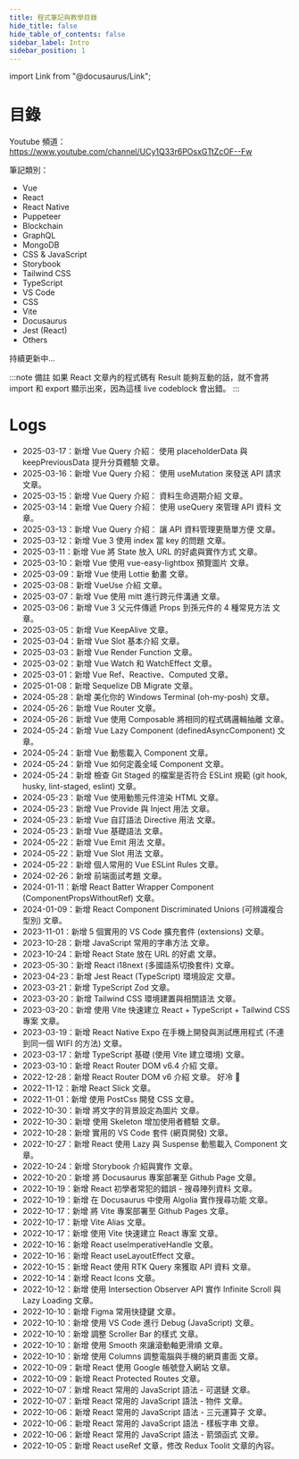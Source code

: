 ```yaml
---
title: 程式筆記與教學目錄
hide_title: false
hide_table_of_contents: false
sidebar_label: Intro
sidebar_position: 1
---
```


import Link from "@docusaurus/Link";

# 目錄

Youtube 頻道：
https://www.youtube.com/channel/UCy1Q33r6POsxGTtZcOF--Fw

筆記類別：

-   <Link to="/docs/category/vue">Vue</Link>
-   <Link to="/docs/category/react">React</Link>
-   <Link to="/docs/category/react-native">React Native</Link>
-   <Link to="/docs/category/puppeteer">Puppeteer</Link>
-   <Link to="/docs/category/blockchain">Blockchain</Link>
-   <Link to="/docs/category/graphql">GraphQL</Link>
-   <Link to="/docs/category/mongodb">MongoDB</Link>
-   <Link to="/docs/category/css--javascript">CSS & JavaScript</Link>
-   <Link to="/docs/category/storybook">Storybook</Link>
-   <Link to="/docs/category/tailwind-css">Tailwind CSS</Link>
-   <Link to="/docs/category/typescript">TypeScript</Link>
-   <Link to="/docs/category/vs-code">VS Code</Link>
-   <Link to="/docs/category/css">CSS</Link>
-   <Link to="/docs/category/vite">Vite</Link>
-   <Link to="/docs/category/docusaurus">Docusaurus</Link>
-   <Link to="/docs/category/jest-react">Jest (React)</Link>
-   <Link to="/docs/category/others">Others</Link>

持續更新中...

:::note 備註
如果 React 文章內的程式碼有 Result 能夠互動的話，就不會將 import 和 export 顯示出來，因為這樣 live codeblock 會出錯。
:::

# Logs

-   2025-03-17：新增 <Link to="/docs/Vue/Vue-30/Vue-Query-Page-UX">Vue Query 介紹： 使用 placeholderData 與 keepPreviousData 提升分頁體驗</Link> 文章。
-   2025-03-16：新增 <Link to="/docs/Vue/Vue-30/Vue-Query-Use-Mutation">Vue Query 介紹： 使用 useMutation 來發送 API 請求</Link> 文章。
-   2025-03-15：新增 <Link to="/docs/Vue/Vue-30/Vue-Query-Lifecycle">Vue Query 介紹： 資料生命週期介紹</Link> 文章。
-   2025-03-14：新增 <Link to="/docs/Vue/Vue-30/Vue-Use-Query">Vue Query 介紹： 使用 useQuery 來管理 API 資料</Link> 文章。
-   2025-03-13：新增 <Link to="/docs/Vue/Vue-30/Vue-Query-Intro">Vue Query 介紹： 讓 API 資料管理更簡單方便</Link> 文章。
-   2025-03-12：新增 <Link to="/docs/Vue/Vue-30/Vue-Key-index">Vue 3 使用 index 當 key 的問題</Link> 文章。
-   2025-03-11：新增 <Link to="/docs/Vue/Vue-30/Vue-URL-State">Vue 將 State 放入 URL 的好處與實作方式</Link> 文章。
-   2025-03-10：新增 <Link to="/docs/Vue/Vue-30/Vue-ImagePreview">Vue 使用 vue-easy-lightbox 預覽圖片</Link> 文章。
-   2025-03-09：新增 <Link to="/docs/Vue/Vue-30/Vue-Lottie">Vue 使用 Lottie 動畫</Link> 文章。
-   2025-03-08：新增 <Link to="/docs/Vue/Vue-30/Vue-Use">VueUse 介紹</Link> 文章。
-   2025-03-07：新增 <Link to="/docs/Vue/Vue-30/Vue-Mitt">Vue 使用 mitt 進行跨元件溝通</Link> 文章。
-   2025-03-06：新增 <Link to="/docs/Vue/Vue-30/Vue-Props">Vue 3 父元件傳遞 Props 到孫元件的 4 種常見方法</Link> 文章。
-   2025-03-05：新增 <Link to="/docs/Vue/Vue-30/Vue-Keepalive">Vue KeepAlive</Link> 文章。
-   2025-03-04：新增 <Link to="/docs/Vue/Vue-30/Vue-Slot">Vue Slot 基本介紹</Link> 文章。
-   2025-03-03：新增 <Link to="/docs/Vue/Vue-30/Vue-Render-Function">Vue Render Function</Link> 文章。
-   2025-03-02：新增 <Link to="/docs/Vue/Vue-30/Vue-Watch-WatchEffect">Vue Watch 和 WatchEffect</Link> 文章。
-   2025-03-01：新增 <Link to="/docs/Vue/Vue-30/Vue-Ref-Reactive-Computed">Vue Ref、Reactive、Computed</Link> 文章。
-   2025-01-08：新增 <Link to="/docs/Sequelize/Sequelize-DB-Migrate">Sequelize DB Migrate</Link> 文章。
-   2024-05-28：新增 <Link to="/docs/Others/Windows-Terminal-Better">美化你的 Windows Terminal (oh-my-posh)</Link> 文章。
-   2024-05-26：新增 <Link to="/docs/Vue/Vue-Router">Vue Router</Link> 文章。
-   2024-05-26：新增 <Link to="/docs/Vue/Vue-Composable">Vue 使用 Composable 將相同的程式碼邏輯抽離</Link> 文章。
-   2024-05-24：新增 <Link to="/docs/Vue/Vue-Lazy-Component">Vue Lazy Component (definedAsyncComponent)</Link> 文章。
-   2024-05-24：新增 <Link to="/docs/Vue/Vue-Dynamic-Render-Component">Vue 動態載入 Component</Link> 文章。
-   2024-05-24：新增 <Link to="/docs/Vue/Vue-Global-Component">Vue 如何定義全域 Component</Link> 文章。
-   2024-05-24：新增 <Link to="/docs/Others/Husky-Lint-Staged">檢查 Git Staged 的檔案是否符合 ESLint 規範 (git hook, husky, lint-staged, eslint)</Link> 文章。
-   2024-05-23：新增 <Link to="/docs/Vue/Vue-Dynamic-Render-HTML">Vue 使用動態元件渲染 HTML</Link> 文章。
-   2024-05-23：新增 <Link to="/docs/Vue/Vue-Provide-Inject">Vue Provide 與 Inject 用法</Link> 文章。
-   2024-05-23：新增 <Link to="/docs/Vue/Vue-Directive">Vue 自訂語法 Directive 用法</Link> 文章。
-   2024-05-23：新增 <Link to="/docs/Vue/Vue-Basic">Vue 基礎語法</Link> 文章。
-   2024-05-22：新增 <Link to="/docs/Vue/Vue-Emit">Vue Emit 用法</Link> 文章。
-   2024-05-22：新增 <Link to="/docs/Vue/Vue-Slot">Vue Slot 用法</Link> 文章。
-   2024-05-22：新增 <Link to="/docs/Vue/Vue-ESLint">個人常用的 Vue ESLint Rules</Link> 文章。
-   2024-02-26：新增 <Link to="/docs/Others/interview">前端面試考題</Link> 文章。
-   2024-01-11：新增 <Link to="/docs/TypeScript/TypeScript-Wrapper-Component">React Batter Wrapper Component (ComponentPropsWithoutRef)</Link> 文章。
-   2024-01-09：新增 <Link to="/docs/TypeScript/TypeScript-Discriminated-Unions">React Component Discriminated Unions (可辨識複合型別)</Link> 文章。
-   2023-11-01：新增 <Link to="/docs/VS%20Code/vsCodeExtensions2">5 個實用的 VS Code 擴充套件 (extensions)</Link> 文章。
-   2023-10-28：新增 <Link to="/docs/JavaScript/string">JavaScript 常用的字串方法</Link> 文章。
-   2023-10-24：新增 <Link to="/docs/React/Tips/React-State-URL">React State 放在 URL 的好處</Link> 文章。
-   2023-05-30：新增 <Link to="/docs/React/Package/React-i18next">React i18next (多國語系切換套件)</Link> 文章。
-   2023-04-23：新增 <Link to="/docs/Jest/Jest-React">Jest React (TypeScript) 環境設定</Link> 文章。
-   2023-03-21：新增 <Link to="/docs/TypeScript/TypeScript-Zod">TypeScript Zod</Link> 文章。
-   2023-03-20：新增 <Link to="/docs/Tailwind/Tailwind-Setup">Tailwind CSS 環境建置與相關語法</Link> 文章。
-   2023-03-20：新增 <Link to="/docs/Vite/React-Ts-Tailwind">使用 Vite 快速建立 React + TypeScript + Tailwind CSS 專案</Link> 文章。
-   2023-03-19：新增 <Link to="/docs/React%20Native/expogo">React Native Expo 在手機上開發與測試應用程式 (不連到同一個 WIFI 的方法)</Link> 文章。
-   2023-03-17：新增 <Link to="/docs/TypeScript/TypeScript-Basic">TypeScript 基礎 (使用 Vite 建立環境)</Link> 文章。
-   2023-03-10：新增 <Link to="/docs/React/Package/React-Router-Dom-v6-4">React Router DOM v6.4 介紹</Link> 文章。
-   2022-12-28：新增 <Link to="/docs/React/Package/React-Router-Dom-v6">React Router DOM v6 介紹</Link> 文章。 好冷 🥶
-   2022-11-12：新增 <Link to="/docs/React/Package/React-Slick">React Slick</Link> 文章。
-   2022-11-01：新增 <Link to="/docs/JavaScript/postcss">使用 PostCss 開發 CSS</Link> 文章。
-   2022-10-30：新增 <Link to="/docs/CSS/textImage">將文字的背景設定為圖片</Link> 文章。
-   2022-10-30：新增 <Link to="/docs/JavaScript/skeleton">使用 Skeleton 增加使用者體驗</Link> 文章。
-   2022-10-28：新增 <Link to="/docs/VS%20Code/vsCodeExtensions">實用的 VS Code 套件 (網頁開發)</Link> 文章。
-   2022-10-27：新增 <Link to="/docs/React/Tips/React-Lazy">React 使用 Lazy 與 Suspense 動態載入 Component</Link> 文章。
-   2022-10-24：新增 <Link to="/docs/Stroybook/Storybook-Basic">Storybook 介紹與實作</Link> 文章。
-   2022-10-20：新增 <Link to="/docs/Docusaurus/Docusaurus-Github">將 Docusaurus 專案部署至 Github Page</Link> 文章。
-   2022-10-19：新增 <Link to="/docs/React/Tips/React-Search">React 初學者常犯的錯誤 - 搜尋陣列資料</Link> 文章。
-   2022-10-19：新增 <Link to="/docs/Docusaurus/Algolia">在 Docusaurus 中使用 Algolia 實作搜尋功能</Link> 文章。
-   2022-10-17：新增 <Link to="/docs/Vite/Vite-Github-Pages">將 Vite 專案部署至 Github Pages</Link> 文章。
-   2022-10-17：新增 <Link to="/docs/Vite/Vite-Alias">Vite Alias</Link> 文章。
-   2022-10-17：新增 <Link to="/docs/Vite/React-Vite">使用 Vite 快速建立 React 專案</Link> 文章。
-   2022-10-16：新增 <Link to="/docs/React/Hooks/React-useImperativeHandle">React useImperativeHandle</Link> 文章。
-   2022-10-16：新增 <Link to="/docs/React/Hooks/React-useLayoutEffect">React useLayoutEffect</Link> 文章。
-   2022-10-15：新增 <Link to="/docs/React/Package/React-RTK-Query">React 使用 RTK Query 來獲取 API 資料</Link> 文章。
-   2022-10-14：新增 <Link to="/docs/React/Package/React-Icons">React Icons</Link> 文章。
-   2022-10-12：新增 <Link to="/docs/JavaScript/intersectionObserver">使用 Intersection Observer API 實作 Infinite Scroll 與 Lazy Loading</Link> 文章。
-   2022-10-10：新增 <Link to="/docs/Others/figmaShortcut">Figma 常用快捷鍵</Link> 文章。
-   2022-10-10：新增 <Link to="/docs/VS%20Code/vsCodeDebug">使用 VS Code 進行 Debug (JavaScript)</Link> 文章。
-   2022-10-10：新增 <Link to="/docs/CSS/scrollerBar">調整 Scroller Bar 的樣式</Link> 文章。
-   2022-10-10：新增 <Link to="/docs/CSS/smoothScroll">使用 Smooth 來讓滾動軸更滑順</Link> 文章。
-   2022-10-10：新增 <Link to="/docs/CSS/columns">使用 Columns 調整電腦與手機的網頁畫面</Link> 文章。
-   2022-10-09：新增 <Link to="/docs/React/Package/React-Google-Auth">React 使用 Google 帳號登入網站</Link> 文章。
-   2022-10-09：新增 <Link to="/docs/React/Package/React-Protected-Routes">React Protected Routes</Link> 文章。
-   2022-10-07：新增 <Link to="/docs/React/Tips/React-Optional-Chaining">React 常用的 JavaScript 語法 - 可選鏈</Link> 文章。
-   2022-10-07：新增 <Link to="/docs/React/Tips/React-Objects">React 常用的 JavaScript 語法 - 物件</Link> 文章。
-   2022-10-06：新增 <Link to="/docs/React/Tips/React-Ternary-Operators">React 常用的 JavaScript 語法 - 三元運算子</Link> 文章。
-   2022-10-06：新增 <Link to="/docs/React/Tips/React-Template-String">React 常用的 JavaScript 語法 - 樣板字串</Link> 文章。
-   2022-10-06：新增 <Link to="/docs/React/Tips/React-Arrow-Function">React 常用的 JavaScript 語法 - 箭頭函式</Link> 文章。
-   2022-10-05：新增 <Link to="/docs/React/Hooks/React-useRef">React useRef</Link> 文章，修改 Redux Toolit 文章的內容。
